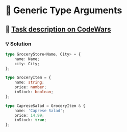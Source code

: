 # 📝 Generic Type Arguments

## 🔗 [Task description on CodeWars](https://typehero.dev/challenge/generic-type-arguments)

### 💡 Solution

```typescript
type GroceryStore<Name, City> = {
	name: Name;
	city: City;
};

type GroceryItem = {
	name: string;
	price: number;
	inStock: boolean;
};

type CapreseSalad = GroceryItem & {
	name: 'Caprese Salad';
	price: 14.99;
	inStock: true;
};
```
